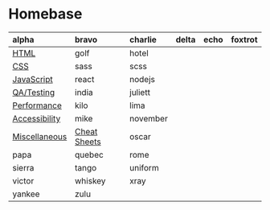 # Homebase

|alpha |bravo |charlie |delta  |echo |foxtrot |
| :----|:-----| :------|:------|:----|:-------|
|[HTML](https://github.com/johnpdang/dev-education/labels/HTML)                   |golf           |hotel     |          |
|[CSS](https://github.com/johnpdang/dev-education/labels/CSS)                     |sass           |scss      |          |
|[JavaScript](https://github.com/johnpdang/dev-education/labels/JS)               |react          |nodejs    |          |
|[QA/Testing](https://github.com/johnpdang/dev-education/labels/QA)               |india          |juliett   |          |
|[Performance](https://github.com/johnpdang/dev-education/labels/Performance)     |kilo           |lima      |          |
|[Accessibility](https://github.com/johnpdang/dev-education/labels/Accessibility) |mike           |november  |          |
|[Miscellaneous](https://github.com/johnpdang/dev-education/labels/Misc)          |[Cheat Sheets](https://github.com/johnpdang/dev-education/labels/cheatsheets)    |  oscar        |          |
|papa                                                                             |quebec         |rome      |          |
|sierra                                                                           |tango          |uniform   |          |
|victor                                                                           |whiskey        |xray      |          |
|yankee                                                                           |zulu           |          |          |



